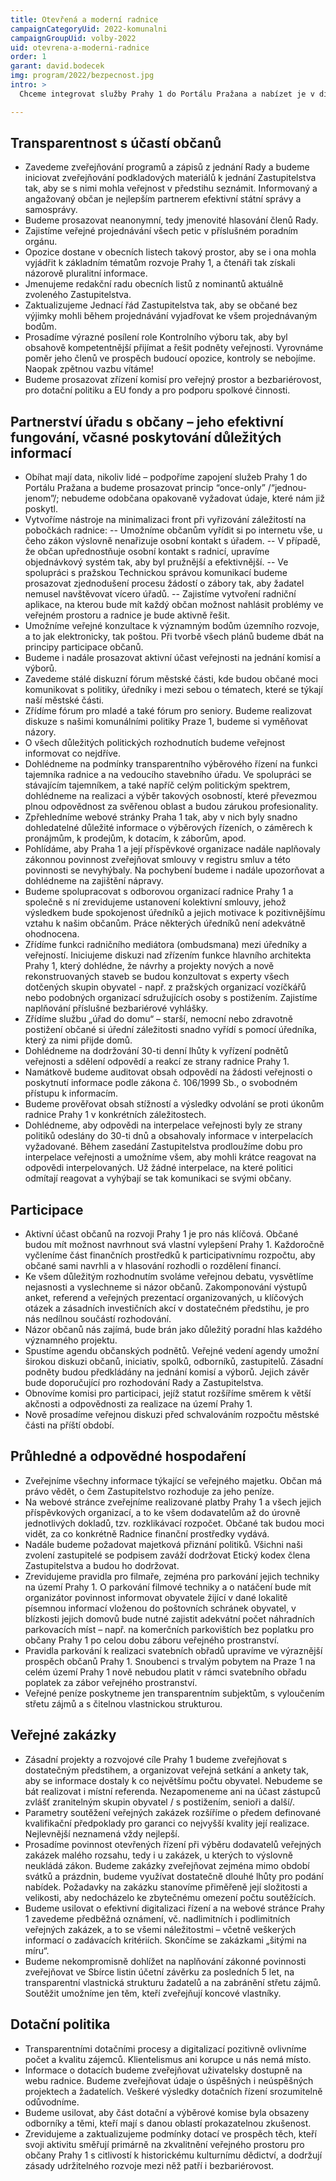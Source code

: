 ```yaml
---
title: Otevřená a moderní radnice
campaignCategoryUid: 2022-komunalni
campaignGroupUid: volby-2022
uid: otevrena-a-moderni-radnice
order: 1
garant: david.bodecek
img: program/2022/bezpecnost.jpg
intro: >
  Chceme integrovat služby Prahy 1 do Portálu Pražana a nabízet je v digitální podobě. Uděláme vše pro to, aby se Praha 1 stala jednou z nejtransparentnějších městských částí v Česku. Úřad má být otevřený pro lidi, nikoliv nedobytnou pevností. Občané musí mít k dispozici dostatek informací a nástrojů, aby mohli práci politiků a úředníků kontrolovat. Zapojíme občany do rozhodování, protože věříme, že radnice, která se svými občany nekomunikuje, nemůže dobře fungovat. Pomocí otevřenosti, efektivnosti, digitalizace a participace správu Prahy 1 pro občany více zprůhledníme a zjednodušíme.

---
```


## Transparentnost s účastí občanů
- Zavedeme zveřejňování programů a zápisů z jednání Rady a budeme iniciovat zveřejňování podkladových materiálů k jednání Zastupitelstva tak, aby se s nimi mohla veřejnost v předstihu seznámit. Informovaný a angažovaný občan je nejlepším partnerem efektivní státní správy a samosprávy.
- Budeme prosazovat neanonymní, tedy jmenovité hlasování členů Rady.
- Zajistíme veřejné projednávání všech petic v příslušném poradním orgánu.
- Opozice dostane v obecních listech takový prostor, aby se i ona mohla vyjádřit k základním tématům rozvoje Prahy 1, a čtenáři tak získali názorově pluralitní informace.
- Jmenujeme redakční radu obecních listů z nominantů aktuálně zvoleného Zastupitelstva.
- Zaktualizujeme Jednací řád Zastupitelstva tak, aby se občané bez výjimky mohli během projednávání vyjadřovat ke všem projednávaným bodům.
- Prosadíme výrazné posílení role Kontrolního výboru tak, aby byl obsahově kompetentnější přijímat a řešit podněty veřejnosti. Vyrovnáme poměr jeho členů ve prospěch budoucí opozice, kontroly se nebojíme. Naopak zpětnou vazbu vítáme!
- Budeme prosazovat zřízení komisí pro veřejný prostor a bezbariérovost, pro dotační politiku a EU fondy a pro podporu spolkové činnosti.

## Partnerství úřadu s občany – jeho efektivní fungování, včasné poskytování důležitých informací

- Obíhat mají data, nikoliv lidé – podpoříme zapojení služeb Prahy 1 do Portálu Pražana a budeme prosazovat princip “once-only” /“jednou-jenom”/; nebudeme odobčana opakovaně vyžadovat údaje, které nám již poskytl.
- Vytvoříme nástroje na minimalizaci front při vyřizování záležitostí na pobočkách radnice:
-- Umožníme občanům vyřídit si po internetu vše, u čeho zákon výslovně nenařizuje osobní kontakt s úřadem.
-- V případě, že občan upřednostňuje osobní kontakt s radnicí, upravíme objednávkový systém tak, aby byl pružnější a efektivnější.
-- Ve spolupráci s pražskou Technickou správou komunikací budeme prosazovat zjednodušení procesu žádostí o zábory tak, aby žadatel nemusel navštěvovat vícero úřadů.
-- Zajistíme vytvoření radniční aplikace, na kterou bude mít každý občan možnost nahlásit problémy ve veřejném prostoru a radnice je bude aktivně řešit.
- Umožníme veřejné konzultace k významným bodům územního rozvoje, a to jak elektronicky, tak poštou. Při tvorbě všech plánů budeme dbát na principy participace občanů.
- Budeme i nadále prosazovat aktivní účast veřejnosti na jednání komisí a výborů.
- Zavedeme stálé diskuzní fórum městské části, kde budou občané moci komunikovat s politiky, úředníky i mezi sebou o tématech, které se týkají naší městské části.
- Zřídíme fórum pro mladé a také fórum pro seniory. Budeme realizovat diskuze s našimi komunálními politiky Praze 1, budeme si vyměňovat názory.
- O všech důležitých politických rozhodnutích budeme veřejnost informovat co nejdříve.
- Dohlédneme na podmínky transparentního výběrového řízení na funkci tajemníka radnice a na vedoucího stavebního úřadu. Ve spolupráci se stávajícím tajemníkem, a také napříč celým politickým spektrem, dohlédneme na realizaci a výběr takových osobností, které převezmou plnou odpovědnost za svěřenou oblast a budou zárukou profesionality.
- Zpřehledníme webové stránky Praha 1 tak, aby v nich byly snadno dohledatelné důležité informace o výběrových řízeních, o záměrech k pronájmům, k prodejům, k dotacím, k záborům, apod.
- Pohlídáme, aby Praha 1 a její příspěvkové organizace nadále naplňovaly zákonnou povinnost zveřejňovat smlouvy v registru smluv a této povinnosti se nevyhýbaly. Na pochybení budeme i nadále upozorňovat a dohlédneme na zajištění nápravy.
- Budeme spolupracovat s odborovou organizací radnice Prahy 1 a společně s ní zrevidujeme ustanovení kolektivní smlouvy, jehož výsledkem bude spokojenost úředníků a jejich motivace k pozitivnějšímu vztahu k našim občanům. Práce některých úředníků není adekvátně ohodnocena.
- Zřídíme funkci radničního mediátora (ombudsmana) mezi úředníky a veřejností. Iniciujeme diskuzi nad zřízením funkce hlavního architekta Prahy 1, který dohlédne, že návrhy a projekty nových a nově rekonstruovaných staveb se budou konzultovat s experty všech dotčených skupin obyvatel - např. z pražských organizací vozíčkářů nebo podobných organizací sdružujících osoby s postižením. Zajistíme naplňování
příslušné bezbariérové vyhlášky.
- Zřídíme službu „úřad do domu“ – starší, nemocní nebo zdravotně postižení občané si úřední záležitosti snadno vyřídí s pomocí úředníka, který za nimi přijde domů.
- Dohlédneme na dodržování 30-ti denní lhůty k vyřízení podnětů veřejnosti a sdělení odpovědí a reakcí ze strany radnice Prahy 1.
- Namátkově budeme auditovat obsah odpovědí na žádosti veřejnosti o poskytnutí informace podle zákona č. 106/1999 Sb., o svobodném přístupu k informacím.
- Budeme prověřovat obsah stížností a výsledky odvolání se proti úkonům radnice Prahy 1 v konkrétních záležitostech.
- Dohlédneme, aby odpovědi na interpelace veřejnosti byly ze strany politiků odeslány do 30-ti dnů a obsahovaly informace v interpelacích vyžadované. Během zasedání Zastupitelstva prodloužíme dobu pro interpelace veřejnosti a umožníme všem, aby mohli krátce reagovat na odpovědi interpelovaných. Už žádné
interpelace, na které politici odmítají reagovat a vyhýbají se tak komunikaci se svými občany.

## Participace

- Aktivní účast občanů na rozvoji Prahy 1 je pro nás klíčová. Občané budou mít možnost navrhnout svá vlastní vylepšení Prahy 1. Každoročně vyčleníme část finančních prostředků k participativnímu rozpočtu, aby občané sami navrhli a v hlasování rozhodli o rozdělení financí.
- Ke všem důležitým rozhodnutím svoláme veřejnou debatu, vysvětlíme nejasnosti a vyslechneme si názor občanů. Zakomponování výstupů anket, referend a veřejných prezentací organizovaných, u klíčových otázek a zásadních investičních akcí v dostatečném předstihu, je pro nás nedílnou součástí rozhodování.
- Názor občanů nás zajímá, bude brán jako důležitý poradní hlas každého významného projektu.
- Spustíme agendu občanských podnětů. Veřejné vedení agendy umožní širokou diskuzi občanů, iniciativ, spolků, odborníků, zastupitelů. Zásadní podněty budou předkládány na jednání komisí a výborů. Jejich závěr bude doporučující pro rozhodování Rady a Zastupitelstva.
- Obnovíme komisi pro participaci, jejíž statut rozšíříme směrem k větší akčnosti a odpovědnosti za realizace na území Prahy 1.
- Nově prosadíme veřejnou diskuzi před schvalováním rozpočtu městské části na příští období.

## Průhledné a odpovědné hospodaření

- Zveřejníme všechny informace týkající se veřejného majetku. Občan má právo vědět, o čem Zastupitelstvo rozhoduje za jeho peníze.
- Na webové stránce zveřejníme realizované platby Prahy 1 a všech jejich příspěvkových organizací, a to ke všem dodavatelům až do úrovně jednotlivých dokladů, tzv. rozklikávací rozpočet. Občané tak budou moci vidět, za co konkrétně Radnice finanční prostředky vydává.
-  Nadále budeme požadovat majetková přiznání politiků. Všichni naši zvolení zastupitelé se podpisem zaváží dodržovat Etický kodex člena Zastupitelstva a budou ho dodržovat.
- Zrevidujeme pravidla pro filmaře, zejména pro parkování jejich techniky na území Prahy 1. O parkování filmové techniky a o natáčení bude mít organizátor povinnost informovat obyvatele žijící v dané lokalitě písemnou informací vloženou do poštovních schránek obyvatel, v blízkosti jejich domovů bude nutné zajistit
adekvátní počet náhradních parkovacích míst – např. na komerčních parkovištích bez poplatku pro občany Prahy 1 po celou dobu záboru veřejného prostranství.
- Pravidla parkování k realizaci svatebních obřadů upravíme ve výraznější prospěch občanů Prahy 1. Snoubenci s trvalým pobytem na Praze 1 na celém území Prahy 1 nově nebudou platit v rámci svatebního obřadu poplatek za zábor veřejného prostranství.
- Veřejné peníze poskytneme jen transparentním subjektům, s vyloučením střetu zájmů a s čitelnou vlastnickou strukturou.

## Veřejné zakázky

- Zásadní projekty a rozvojové cíle Prahy 1 budeme zveřejňovat s dostatečným předstihem, a organizovat veřejná setkání a ankety tak, aby se informace dostaly k co největšímu počtu obyvatel. Nebudeme se bát realizovat i místní referenda. Nezapomeneme ani na účast zástupců zvlášť zranitelným skupin obyvatel / s postižením, senioři a další/.
- Parametry soutěžení veřejných zakázek rozšíříme o předem definované kvalifikační předpoklady pro garanci co nejvyšší kvality její realizace. Nejlevnější neznamená vždy nejlepší.
- Prosadíme povinnost otevřených řízení při výběru dodavatelů veřejných zakázek malého rozsahu, tedy i u zakázek, u kterých to výslovně neukládá zákon. Budeme zakázky zveřejňovat zejména mimo období svátků a prázdnin, budeme využívat dostatečně dlouhé lhůty pro podání nabídek. Požadavky na zakázku stanovíme přiměřeně její složitosti a velikosti, aby nedocházelo ke zbytečnému omezení počtu soutěžících.
- Budeme usilovat o efektivní digitalizaci řízení a na webové stránce Prahy 1 zavedeme předběžná oznámení, vč. nadlimitních i podlimitních veřejných zakázek, a to se všemi náležitostmi – včetně veškerých informací o zadávacích kritériích. Skončíme se zakázkami „šitými na míru“.
- Budeme nekompromisně dohlížet na naplňování zákonné povinnosti zveřejňovat ve Sbírce listin účetní závěrku za posledních 5 let, na transparentní vlastnická strukturu žadatelů a na zabránění střetu zájmů. Soutěžit umožníme jen těm, kteří zveřejňují koncové vlastníky.

## Dotační politika

- Transparentními dotačními procesy a digitalizací pozitivně ovlivníme počet a kvalitu zájemců. Klientelismus ani korupce u nás nemá místo.
- Informace o dotacích budeme zveřejňovat uživatelsky dostupně na webu radnice. Budeme zveřejňovat údaje o úspěšných i neúspěšných projektech a žadatelích. Veškeré výsledky dotačních řízení srozumitelně odůvodníme.
- Budeme usilovat, aby část dotační a výběrové komise byla obsazeny odborníky a těmi, kteří mají s danou oblastí prokazatelnou zkušenost.
- Zrevidujeme a zaktualizujeme podmínky dotací ve prospěch těch, kteří svoji aktivitu směřují primárně na zkvalitnění veřejného prostoru pro občany Prahy 1 s citlivostí k historickému kulturnímu dědictví, a dodržují zásady udržitelného rozvoje mezi něž patří i bezbariérovost.
